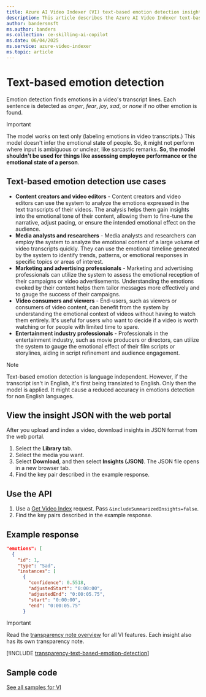 ```yaml
---
title: Azure AI Video Indexer (VI) text-based emotion detection insight overview
description: This article describes the Azure AI Video Indexer text-based emotion detection insight.
author: bandersmsft
ms.author: banders
ms.collection: ce-skilling-ai-copilot
ms.date: 06/04/2025
ms.service: azure-video-indexer
ms.topic: article
---
```


# Text-based emotion detection

Emotion detection finds emotions in a video's transcript lines. Each sentence is detected as *anger*, *fear*, *joy*, *sad*, or *none* if no other emotion is found.

> [!IMPORTANT]
> The model works on text only (labeling emotions in video transcripts.) This model doesn't infer the emotional state of people. So, it might not perform where input is ambiguous or unclear, like sarcastic remarks. **So, the model shouldn't be used for things like assessing employee performance or the emotional state of a person**.

## Text-based emotion detection use cases

- **Content creators and video editors** - Content creators and video editors can use the system to analyze the emotions expressed in the text transcripts of their videos. The analysis helps them gain insights into the emotional tone of their content, allowing them to fine-tune the narrative, adjust pacing, or ensure the intended emotional effect on the audience.
- **Media analysts and researchers** - Media analysts and researchers can employ the system to analyze the emotional content of a large volume of video transcripts quickly. They can use the emotional timeline generated by the system to identify trends, patterns, or emotional responses in specific topics or areas of interest.
- **Marketing and advertising professionals** - Marketing and advertising professionals can utilize the system to assess the emotional reception of their campaigns or video advertisements. Understanding the emotions evoked by their content helps them tailor messages more effectively and to gauge the success of their campaigns.
- **Video consumers and viewers** - End-users, such as viewers or consumers of video content, can benefit from the system by understanding the emotional context of videos without having to watch them entirely. It's useful for users who want to decide if a video is worth watching or for people with limited time to spare.
- **Entertainment industry professionals** - Professionals in the entertainment industry, such as movie producers or directors, can utilize the system to gauge the emotional effect of their film scripts or storylines, aiding in script refinement and audience engagement.

> [!NOTE]
> Text-based emotion detection is language independent. However, if the transcript isn't in English, it's first being translated to English. Only then the model is applied. It might cause a reduced accuracy in emotions detection for non English languages.

## View the insight JSON with the web portal

After you upload and index a video, download insights in JSON format from the web portal.

1. Select the **Library** tab.
1. Select the media you want.
1. Select **Download**, and then select **Insights (JSON)**. The JSON file opens in a new browser tab.
1. Find the key pair described in the example response.

## Use the API

1. Use a [Get Video Index](https://api-portal.videoindexer.ai/api-details#api=Operations&operation=Get-Video-Index) request. Pass `&includeSummarizedInsights=false`.
2. Find the key pairs described in the example response.

## Example response

```json
"emotions": [
  {
    "id": 1,
    "type": "Sad",
    "instances": [
      {
        "confidence": 0.5518,
        "adjustedStart": "0:00:00",
        "adjustedEnd": "0:00:05.75",
        "start": "0:00:00",
        "end": "0:00:05.75"
      }
```

> [!IMPORTANT]
> Read the [transparency note overview](/legal/azure-video-indexer/transparency-note?context=/azure/azure-video-indexer/context/context) for all VI features. Each insight also has its own transparency note.

[!INCLUDE [transparency-text-based-emotion-detection](includes/transparency-text-based-emotion-detection.md)]

## Sample code

[See all samples for VI](https://github.com/Azure-Samples/azure-video-indexer-samples)
